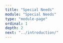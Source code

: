 ```yaml
---
title: "Special Needs"
module: "Special Needs"
type: "module-page"
ordinal: 1
depth: 2
next: "../introduction/"
---
```

<form method="post" action="."></form>